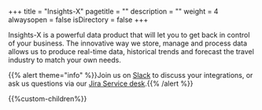 +++
title = "Insights-X"
pagetitle = ""
description = ""
weight = 4
alwaysopen = false
isDirectory = false
+++

Insights-X is a powerful data product that will let you to get back in control of your business.
The innovative way we store, manage and process data allows us to produce real-time data, historical trends and forecast the travel industry to match your own needs.

{{% alert theme="info" %}}Join us on [Slack](https://slack.travelgatex.com/) to discuss your integrations, or ask us questions via our [Jira Service desk](https://xmltravelgate.atlassian.net/servicedesk/customer/portal/7).{{% /alert %}}


{{%custom-children%}}

